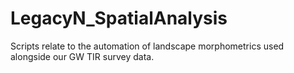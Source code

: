 # LegacyN_SpatialAnalysis
Scripts relate to the automation of landscape morphometrics used alongside our GW TIR survey data.
